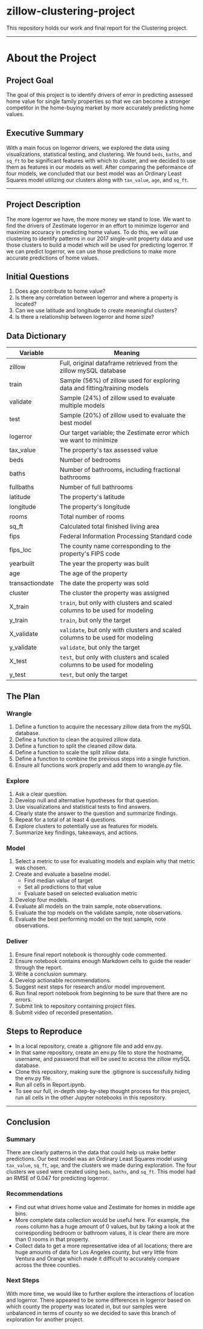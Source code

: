 # zillow-clustering-project

This repository holds our work and final report for the Clustering project.

---

# About the Project

## Project Goal
The goal of this project is to identify drivers of error in predicting assessed home value for single family properties so that we can become a stronger competitor in the home-buying market by more accurately predicting home values.

## Executive Summary
With a main focus on logerror drivers, we explored the data using visualizations, statistical testing, and clustering. We found `beds`, `baths`, and `sq_ft` to be significant features with which to cluster, and we decided to use them as features in our models as well. After comparing the peformance of four models, we concluded that our best model was an Ordinary Least Squares model utilizing our clusters along with `tax_value`, `age`, and `sq_ft`.

---
## Project Description
The more logerror we have, the more money we stand to lose. We want to find the drivers of Zestimate logerror in an effort to minimize logerror and maximize accuracy in predicting home values. To do this, we will use clustering to identify patterns in our 2017 single-unit property data and use those clusters to build a model which will be used for predicting logerror. If we can predict logerror, we can use those predictions to make more accurate predictions of home values.

## Initial Questions
1. Does age contribute to home value?
2. Is there any correlation between logerror and where a property is located?
3. Can we use latitude and longitude to create meaningful clusters?
4. Is there a relationship between logerror and home size?

## Data Dictionary
| Variable | Meaning |
| -------- | ------- |
| zillow   | Full, original dataframe retrieved from the zillow mySQL database |
| train    | Sample (56%) of zillow used for exploring data and fitting/training models|
| validate | Sample (24%) of zillow used to evaluate multiple models |
| test     | Sample (20%) of zillow used to evaluate the best model |
| logerror | Our target variable; the Zestimate error which we want to minimize |
| tax_value | The property's tax assessed value |
| beds     | Number of bedrooms |
| baths    | Number of bathrooms, including fractional bathrooms |
| fullbaths | Number of full bathrooms |
| latitude | The property's latitude |
| longitude | The property's longitude |
| rooms    | Total number of rooms |
| sq_ft    | Calculated total finished living area |
| fips     | Federal Information Processing Standard code |
| fips_loc | The county name corresponding to the property's FIPS code |
| yearbuilt | The year the property was built |
| age      | The age of the property |
| transactiondate | The date the property was sold |
| cluster  | The cluster the property was assigned |
| X_train  | `train`, but only with clusters and scaled columns to be used for modeling |
| y_train  | `train`, but only the target |
| X_validate | `validate`, but only with clusters and scaled columns to be used for modeling |
| y_validate | `validate`, but only the target |
| X_test   | `test`, but only with clusters and scaled columns to be used for modeling |
| y_test   | `test`, but only the target |


## The Plan

### Wrangle

1. Define a function to acquire the necessary zillow data from the mySQL database.
2. Define a function to clean the acquired zillow data.
3. Define a function to split the cleaned zillow data.
4. Define a function to scale the split zillow data.
5. Define a function to combine the previous steps into a single function.
6. Ensure all functions work properly and add them to wrangle.py file.

### Explore
1. Ask a clear question.
2. Develop null and alternative hypotheses for that question.
3. Use visualizations and statistical tests to find answers.
4. Clearly state the answer to the question and summarize findings.
5. Repeat for a total of at least 4 questions.
6. Explore clusters to potentially use as features for models.
7. Summarize key findings, takeaways, and actions.

### Model
1. Select a metric to use for evaluating models and explain why that metric was chosen.
2. Create and evaluate a baseline model.
    - Find median value of target
    - Set all predictions to that value
    - Evaluate based on selected evaluation metric
3. Develop four models.
4. Evaluate all models on the train sample, note observations.
5. Evaluate the top models on the validate sample, note observations.
6. Evaluate the best performing model on the test sample, note observations.

### Deliver
1. Ensure final report notebook is thoroughly code commented.
2. Ensure notebook contains enough Markdown cells to guide the reader through the report.
3. Write a conclusion summary.
4. Develop actionable recommendations.
5. Suggest next steps for research and/or model improvement.
6. Run final report notebook from beginning to be sure that there are no errors.
7. Submit link to repository containing project files.
8. Submit video of recorded presentation.

## Steps to Reproduce
- In a local repository, create a .gitignore file and add env.py.
- In that same repository, create an env.py file to store the hostname, username, and password that will be used to access the zillow mySQL database.
- Clone this repository, making sure the .gitignore is successfully hiding the env.py file.
- Run all cells in Report.ipynb.
- To see our full, in-depth step-by-step thought process for this project, run all cells in the other Jupyter notebooks in this repository.

---
## Conclusion

### Summary
There are clearly patterns in the data that could help us make better predictions. Our best model was an Ordinary Least Squares model using `tax_value`, `sq_ft`, `age`, and the clusters we made during exploration. The four clusters we used were created using `beds`, `baths`, and `sq_ft`. This model had an RMSE of 0.047 for predicting logerror.

### Recommendations
- Find out what drives home value and Zestimate for homes in middle age bins.
- More complete data collection would be useful here. For example, the `rooms` column has a huge amount of 0 values, but by taking a look at the corresponding bedroom or bathroom values, it is clear there are more than 0 rooms in that property.
- Collect data to get a more representative idea of all locations; there are huge amounts of data for Los Angeles county, but very little from Ventura and Orange which made it difficult to accurately compare across the three counties.

### Next Steps
With more time, we would like to further explore the interactions of location and logerror. There appeared to be some differences in logerror based on which county the property was located in, but our samples were unbalanced in terms of county so we decided to save this branch of exploration for another project.
